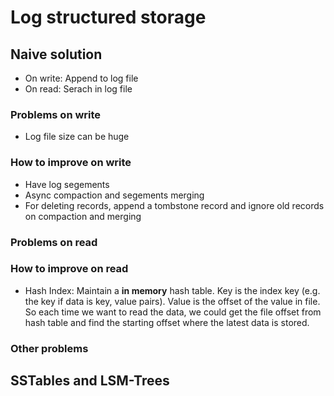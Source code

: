 # Log structured storage

## Naive solution

- On write: Append to log file
- On read: Serach in log file

### Problems on write

- Log file size can be huge

### How to improve on write

- Have log segements
- Async compaction and segements merging
- For deleting records, append a tombstone record and ignore old records on compaction and merging

### Problems on read

### How to improve on read

- Hash Index:
Maintain a **in memory** hash table. Key is the index key (e.g. the key if data is key, value pairs). Value is the offset
of the value in file. So each time we want to read the data, we could get the file offset from hash table and find the
starting offset where the latest data is stored.

### Other problems

## SSTables and LSM-Trees
